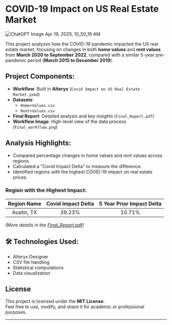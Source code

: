 # COVID-19 Impact on US Real Estate Market
![ChatGPT Image Apr 19, 2025, 10_50_19 AM](https://github.com/user-attachments/assets/af33e00f-7afd-4987-a063-ec6440628cb3)


This project analyzes how the COVID-19 pandemic impacted the US real estate market, focusing on changes in both **home values** and **rent values** from **March 2020 to September 2022**, compared with a similar 5-year pre-pandemic period (**March 2015 to December 2019**).

## Project Components:
- **Workflow**: Built in **Alteryx** (`Covid Impact on US Real Estate Market.yxmd`)
- **Datasets**:
  - `Home+Values.csv`
  - `Rent+Values.csv`
- **Final Report**: Detailed analysis and key insights (`Final_Report.pdf`)
- **Workflow Image**: High-level view of the data process (`Final_workflow.png`)

## Analysis Highlights:
- Compared percentage changes in home values and rent values across regions.
- Calculated a "Covid Impact Delta" to measure the difference.
- Identified regions with the highest COVID-19 impact on real estate prices.

### Region with the Highest Impact:
| Region Name | Covid Impact Delta | 5 Year Prior Impact Delta |
|:-----------:|:------------------:|:-------------------------:|
| Austin, TX  | 39.23%              | 10.71%                    |

*(More details in the [Final_Report.pdf](./Final_Report.pdf))*

## 🛠 Technologies Used:
- Alteryx Designer
- CSV file handling
- Statistical computations
- Data visualization

## License
This project is licensed under the **MIT License**.  
Feel free to use, modify, and share it for academic or professional purposes.

---
